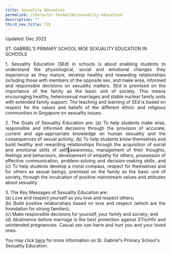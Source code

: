 ```yaml
---
title: Sexuality Education
permalink: /character-formation/sexuality-education/
description: ""
third_nav_title: CCE
---
```

Updated: Dec 2022 

ST. GABRIEL’S PRIMARY SCHOOL MOE SEXUALITY EDUCATION IN SCHOOLS 
<p align="justify">
1. Sexuality Education (SEd) in schools is about enabling students to understand the physiological, social and emotional changes they experience as they mature, develop healthy and rewarding relationships including those with members of the opposite sex, and make wise, informed and responsible decisions on sexuality matters. SEd is premised on the importance of the family as the basic unit of society. This means encouraging healthy, heterosexual marriages and stable nuclear family units with extended family support. The teaching and learning of SEd is based on respect for the values and beliefs of the different ethnic and religious communities in Singapore on sexuality issues. 
<p align="justify">
2. The Goals of Sexuality Education are: 
(a) To help students make wise, responsible and informed decisions through the provision of accurate, current and age-appropriate knowledge on human sexuality and the consequences of sexual activity; 
(b) To help students know themselves and build healthy and rewarding relationships through the acquisition of social and emotional skills of selfawareness, management of their thoughts, feelings and behaviours, development of empathy for others, possession of effective communication, problem-solving and decision-making skills; and 
(c) To help students develop a moral compass, respect for themselves and for others as sexual beings, premised on the family as the basic unit of society, through the inculcation of positive mainstream values and attitudes about sexuality. 
<p align="justify">
3. The Key Messages of Sexuality Education are: <br>
	(a) Love and respect yourself as you love and respect others; <br>
	(b) Build positive relationships based on love and respect (which are the foundation for strong families); <br>
	(c) Make responsible decisions for yourself, your family and society; and<br>
	(d) Abstinence before marriage is the best protection against STIs/HIV and unintended pregnancies. Casual sex can harm and hurt you and your loved ones. 
	
<p align="justify">
	
You may click <a href="https://drive.google.com/file/d/1T_ZP3oWvj5_Jrg0AjJPhYI_7Rd_N3H0v/view?usp=sharing">here</a> for more information on St. Gabriel's Primary School's Sexuality Education.